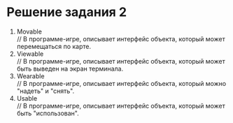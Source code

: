 ﻿# Решение задания 2

1. Movable  
// В программе-игре, описывает интерфейс объекта, который может перемещаться по карте.
2. Viewable  
// В программе-игре, описывает интерфейс объекта, который может быть выведен на экран терминала.
3. Wearable  
// В программе-игре, описывает интерфейс объекта, который можно "надеть" и "снять".
4. Usable  
// В программе-игре, описывает интерфейс объекта, который может быть "использован".
